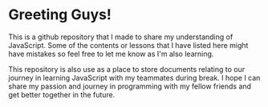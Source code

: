 # Greeting Guys!

This is a github repository that I made to share my understanding of JavaScript. Some of the contents or lessons that I have listed here might have mistakes so feel free to let me know as I'm also learning.

This repository is also use as a place to store documents relating to our journey in learning JavaScript with my teammates during break.
I hope I can share my passion and journey in programming with my fellow friends and get better together in the future.

